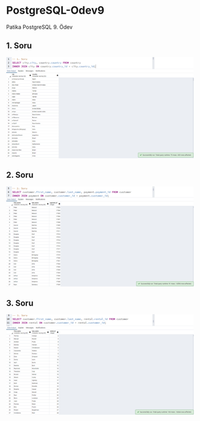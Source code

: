 # PostgreSQL-Odev9
Patika PostgreSQL 9. Ödev

## 1. Soru

![](/images/1.png)

## 2. Soru

![](/images/2.png)

## 3. Soru

![](/images/3.png)
